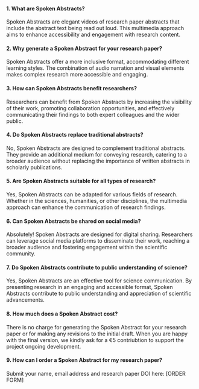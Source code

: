#### 1. What are Spoken Abstracts?
Spoken Abstracts are elegant videos of research paper abstracts that include the abstract text being read out loud. This multimedia approach aims to enhance accessibility and engagement with research content.

#### 2. Why generate a Spoken Abstract for your research paper?
Spoken Abstracts offer a more inclusive format, accommodating different learning styles. The combination of audio narration and visual elements makes complex research more accessible and engaging.

#### 3. How can Spoken Abstracts benefit researchers?
Researchers can benefit from Spoken Abstracts by increasing the visibility of their work, promoting collaboration opportunities, and effectively communicating their findings to both expert colleagues and the wider public.

#### 4. Do Spoken Abstracts replace traditional abstracts?
No, Spoken Abstracts are designed to complement traditional abstracts. They provide an additional medium for conveying research, catering to a broader audience without replacing the importance of written abstracts in scholarly publications.

#### 5. Are Spoken Abstracts suitable for all types of research?
Yes, Spoken Abstracts can be adapted for various fields of research. Whether in the sciences, humanities, or other disciplines, the multimedia approach can enhance the communication of research findings.

#### 6. Can Spoken Abstracts be shared on social media?
Absolutely! Spoken Abstracts are designed for digital sharing. Researchers can leverage social media platforms to disseminate their work, reaching a broader audience and fostering engagement within the scientific community.

#### 7. Do Spoken Abstracts contribute to public understanding of science?
Yes, Spoken Abstracts are an effective tool for science communication. By presenting research in an engaging and accessible format, Spoken Abstracts contribute to public understanding and appreciation of scientific advancements.

#### 8. How much does a Spoken Abstract cost?
There is no charge for generating the Spoken Abstract for your research paper or for making any revisions to the initial draft.  When you are happy with the final version, we kindly ask for a €5 contriubtion to support the project ongoing development. 

#### 9. How can I order a Spoken Abstract for my research paper?
Submit your name, email address and research paper DOI here: [ORDER FORM]

